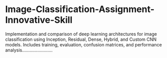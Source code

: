# Image-Classification-Assignment-Innovative-Skill
Implementation and comparison of deep learning architectures for image classification using Inception, Residual, Dense, Hybrid, and Custom CNN models. Includes training, evaluation, confusion matrices, and performance analysis........................
